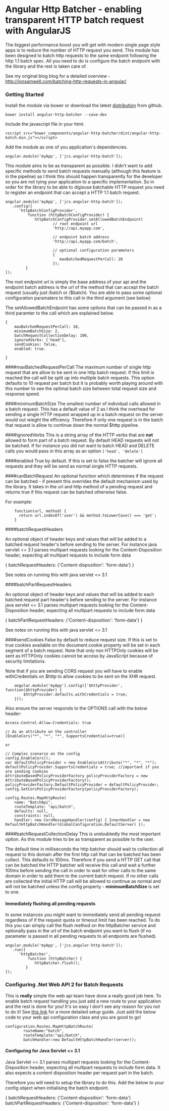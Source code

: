 Angular Http Batcher - enabling transparent HTTP batch request with AngularJS
====================

The biggest performance boost you will get with modern single page style apps is to reduce the number of HTTP request you 
send.  This module has been designed to batch http requests to the same endpoint following the http 1.1 batch spec.  All
you need to do is configure the batch endpoint with the library and the rest is taken care of.

See my original blog blog for a detailed overview - http://jonsamwell.com/batching-http-requests-in-angular/

<h3 id="angular-http-batcher-getting-started">Getting Started</h3>

Install the module via bower or download the latest [distribution](https://github.com/jonsamwell/angular-http-batcher/blob/master/dist/angular-http-batch.min.js) from github.

```language-javascript
bower install angular-http-batcher --save-dev 
```

Include the javascript file in your html.

```language-markup
<script src="bower_components/angular-http-batcher/dist/angular-http-batch.min.js"></script>
```

Add the module as one of you application's dependencies.

```langauge-javascript
angular.module('myApp', ['jcs.angular-http-batch']);
```

This module aims to be as transparent as possible.  I didn't want to add specific methods to send batch requests manually (although this feature is in the pipeline) as I think this should happen transparently for the developer so you are not tying your application to a specific implementation.  So in order for the library to be able to digisuse batchable HTTP request you need to register an endpoint that can accept a HTTP 1.1 batch request.

```language-javascript
angular.module('myApp', ['jcs.angular-http-batch']);
   .config([
      'httpBatchConfigProvider',
          function (httpBatchConfigProvider) {
             httpBatchConfigProvider.setAllowedBatchEndpoint(
                     // root endpoint url
                     'http://api.myapp.com',
                     
                     // endpoint batch address
                     'http://api.myapp.com/batch',
                     
                     // optional configuration parameters
                     {
                     	maxBatchedRequestPerCall: 20
                     });
         }
]);
```

The root endpoint url is simply the base address of your api and the endpoint batch address is the url of the method that can accept the batch request (usually just /batch or /$batch).  You are able to pass some optional configuration paramaters to this call in the third argument (see below)

The setAllowedBatchEndpoint has some options that can be passed in as a third paramter to the call which are explained below.

```langauge-javscript
{
	maxBatchedRequestPerCall: 10,
	minimumBatchSize: 2,
	batchRequestCollectionDelay: 100,
	ignoredVerbs: ['head'],
    sendCookies: false,
    enabled: true.

}
```

####maxBatchedRequestPerCall
The maximum number of single http request that are allow to be sent in one http batch request.  If this limit is reached the call will be split up into multiple batch requests.  This option defaults to 10 request per batch but it is probably worth playing around with this number to see the optimal batch size between total request size and response speed.

####minimumBatchSize
The smallest number of individual calls allowed in a batch request.  This has a default value of 2 as I think the overhead for sending a single HTTP request wrapped up in a batch request on the server would out wieght the efficency.  Therefore if only one request is in the batch that request is allow to continue down the normal $http pipeline.

####ignoredVerbs
This is a string array of the HTTP verbs that are **not** allowed to form part of a batch request.  By default HEAD requests will not be batched.  If for instance you did not want to batch HEAD and DELETE calls you would pass in this array as an option <code>['head', 'delete']</code>

####enabled
True by default.  If this is set to false the batcher will ignore all requests and they will be send as normal single HTTP requests.

####canBatchRequest
An optional function which determines if the request can be batched - if present this overrides the default mechanism used by the library.  It takes in the url and http method of a pending request and returns true if this request can be batched otherwise false.

For example:

```language-javascript
    function(url, method) {
      return url.indexOf('user') && method.toLowerCase() === 'get';
    }
```

####batchRequestHeaders

An optional object of header keys and values that will be added to a batched request header's before sending to the server.
For instance java servlet <= 3.1 parses multipart requests looking for the Content-Disposition header, expecting all multipart requests to include form data

{
    batchRequestHeaders: {'Content-disposition': 'form-data'}
}

See notes on running this with java servlet <= 3.1

####batchPartRequestHeaders

An optional object of header keys and values that will be added to each batched request part header's before sending to the server.
For instance java servlet <= 3.1 parses multipart requests looking for the Content-Disposition header, expecting all multipart requests to include form data

{
    batchPartRequestHeaders: {'Content-disposition': 'form-data'}
}

See notes on running this with java servlet <= 3.1

####sendCookies
False by default to reduce request size.  If this is set to true cookies available on the document.cookie property will be set
in each segment of a batch request.  Note that only non HTTPOnly cookies will be sent as HTTPOnly cookies cannot be access by JavaScript
because of security limitations.

Note that if you are sending CORS request you will have to enable withCredentials on $http to allow cookies to be sent on the XHR request.

```language-javascript
    angular.module('myApp').config(['$httpProvider', function($httpProvider) {
        $httpProvider.defaults.withCredentials = true;
    }]);
```

Also ensure the server responds to the OPTIONS call with the below header:

```language-csharp
Access-Control-Allow-Credentials: true

// As an attribute on the controller
[EnableCors("*", "*", "*", SupportsCredentials=true)]

or

// Comples scenario on the config
config.EnableCors();
var defaultPolicyProvider = new EnableCorsAttribute("*", "*", "*");
defaultPolicyProvider.SupportsCredentials = true; //important if you are sending cookies
AttributeBasedPolicyProviderFactory policyProviderFactory = new AttributeBasedPolicyProviderFactory();
policyProviderFactory.DefaultPolicyProvider = defaultPolicyProvider;
config.SetCorsPolicyProviderFactory(policyProviderFactory);

config.Routes.MapHttpRoute(
    name: "BatchApi",
    routeTemplate: "api/batch",
    defaults: null,
    constraints: null,
    handler: new CorsMessageHandler(config) { InnerHandler = new DefaultHttpBatchHandler(GlobalConfiguration.DefaultServer) });
```

####batchRequestCollectionDelay
This is undoubtedly the most important option.  As this module tries to be as transparent as possible to the user.

The default time in milliseconds the http batcher should wait to collection all request to this domain after the first http call that can be batched has been collect.  This defaults to 100ms.  Therefore if you send a HTTP GET call that can be batched the HTTP batcher will receive this call and wait a further 100ms before sending the call in order to wait for other calls to the same domain in order to add them to the current batch request.  If no other calls are collected the initial HTTP call will be allowed to continue as normal and will not be batched unless the config property - **minimumBatchSize** is set to one.

<h4 id="flushing-all-requests">Immediately flushing all pending requests</h4>
In some instances you might want to immediately send all pending request regardless of if the request quota or timeout limit has been reached.  To do this you can simply call the flush method on the httpBatcher service and optionally pass in the url of the batch endpoint you want to flush (if no parameter is passed in all pending requests to all endpoints are flushed).

```language-javascript
angular.module('myApp', ['jcs.angular-http-batch']);
   .run([
      'httpBatcher',
          function (httpBatcher) {
             httpBatcher.flush();
         }
]);
```

<h3 id="angular-http-batcher-getting-started-with-asp-web-api">Configuring .Net Web API 2 for Batch Requests</h3>

This is **really** simple the web api team have done a really good job here.  To enable batch request handling you just add a new route to your application and the rest is done for you!  It's so easy I don't see any reason for you not to do it!  See [this link](http://blogs.msdn.com/b/webdev/archive/2013/11/01/introducing-batch-support-in-web-api-and-web-api-odata.aspx) for a more detailed setup guide.  Just add the below code to your web api configuration class and you are good to go!

```language-csharp
configuration.Routes.MapHttpBatchRoute(
        routeName:"batch",
        routeTemplate:"api/batch",
        batchHandler:new DefaultHttpBatchHandler(server));
```

<h4 id="running-with-java-servlet-3-1">Configuring for Java Servlet <= 3.1</h4>
Java Servlet <= 3.1 parses multipart requests looking for the Content-Disposition header, expecting all multipart requests to include form data.
It also expects a content disposition header per request part in the batch.

Therefore you will need to setup the library to do this.  Add the below to your config object when initialising the batch endpoint.

{
    batchRequestHeaders: {'Content-disposition': 'form-data'}
    batchPartRequestHeaders: {'Content-disposition': 'form-data'}
}
